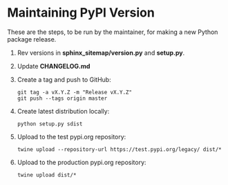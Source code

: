 # Maintaining PyPI Version

These are the steps, to be run by the maintainer, for making a new Python
package release.

1. Rev versions in **sphinx_sitemap/version.py** and **setup.py**.
2. Update **CHANGELOG.md**
3. Create a tag and push to GitHub:

       git tag -a vX.Y.Z -m "Release vX.Y.Z"
       git push --tags origin master

4. Create latest distribution locally:

       python setup.py sdist

5. Upload to the test pypi.org repository:

       twine upload --repository-url https://test.pypi.org/legacy/ dist/*

6. Upload to the production pypi.org repository:

       twine upload dist/*